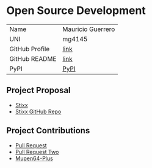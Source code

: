 # Open Source Development

|  |  |
|:--|:--|
|Name|Mauricio Guerrero|
|UNI| mg4145|
| GitHub Profile | [link](https://github.com/Mg4145) |
| GitHub README | [link](https://github.com/mg4145/mg4145/blob/main/README.md) |
| PyPI | [PyPI](https://pypi.org/user/phantom_magician/)|

## Project Proposal

- [Stixx](../projects/python/stixx.md)
- [Stixx GitHub Repo](https://github.com/Mg4145/stixx)

## Project Contributions 
- [Pull Request](https://github.com/mupen64plus/mupen64plus-ui-python/pull/215)
- [Pull Request Two](https://github.com/Thopterulu/website-update-checker/pull/2)
- [Mupen64-Plus](../projects/python/mupen64plus.md)
